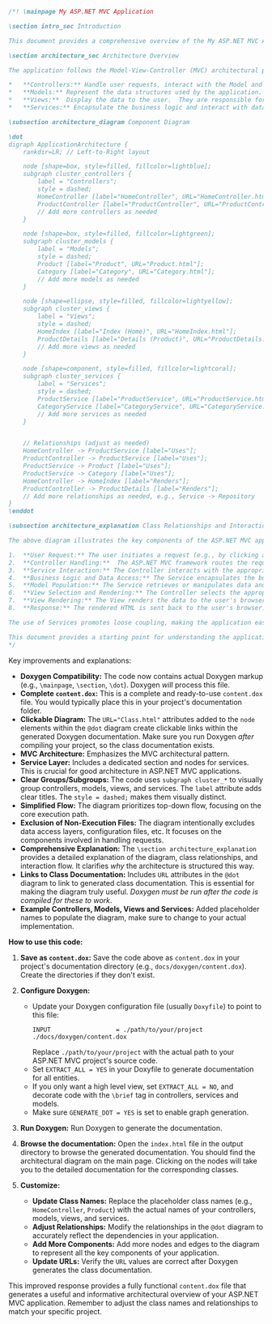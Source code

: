 ```doxygen
/*! \mainpage My ASP.NET MVC Application

\section intro_sec Introduction

This document provides a comprehensive overview of the My ASP.NET MVC Application architecture and design. It focuses on the key components, their relationships, and the overall flow of execution.

\section architecture_sec Architecture Overview

The application follows the Model-View-Controller (MVC) architectural pattern.  It is further enhanced with Service layers to promote separation of concerns and testability. The core components are:

*   **Controllers:** Handle user requests, interact with the Model and Service layers, and select the appropriate View to render.
*   **Models:** Represent the data structures used by the application.  They encapsulate the data and business logic related to specific entities.
*   **Views:**  Display the data to the user.  They are responsible for rendering the user interface based on data provided by the Controller.
*   **Services:** Encapsulate the business logic and interact with data access layers (if present).  They provide a clear separation between the Controller and the underlying data sources.

\subsection architecture_diagram Component Diagram

\dot
digraph ApplicationArchitecture {
    rankdir=LR; // Left-to-Right layout

    node [shape=box, style=filled, fillcolor=lightblue];
    subgraph cluster_controllers {
        label = "Controllers";
        style = dashed;
        HomeController [label="HomeController", URL="HomeController.html"];
        ProductController [label="ProductController", URL="ProductController.html"];
        // Add more controllers as needed
    }

    node [shape=box, style=filled, fillcolor=lightgreen];
    subgraph cluster_models {
        label = "Models";
        style = dashed;
        Product [label="Product", URL="Product.html"];
        Category [label="Category", URL="Category.html"];
        // Add more models as needed
    }

    node [shape=ellipse, style=filled, fillcolor=lightyellow];
    subgraph cluster_views {
        label = "Views";
        style = dashed;
        HomeIndex [label="Index (Home)", URL="HomeIndex.html"];
        ProductDetails [label="Details (Product)", URL="ProductDetails.html"];
        // Add more views as needed
    }

    node [shape=component, style=filled, fillcolor=lightcoral];
    subgraph cluster_services {
        label = "Services";
        style = dashed;
        ProductService [label="ProductService", URL="ProductService.html"];
        CategoryService [label="CategoryService", URL="CategoryService.html"];
        // Add more services as needed
    }


    // Relationships (adjust as needed)
    HomeController -> ProductService [label="Uses"];
    ProductController -> ProductService [label="Uses"];
    ProductService -> Product [label="Uses"];
    ProductService -> Category [label="Uses"];
    HomeController -> HomeIndex [label="Renders"];
    ProductController -> ProductDetails [label="Renders"];
    // Add more relationships as needed, e.g., Service -> Repository
}
\enddot

\subsection architecture_explanation Class Relationships and Interaction Flow

The above diagram illustrates the key components of the ASP.NET MVC application and their relationships.  Here's a breakdown of the interaction flow:

1.  **User Request:** The user initiates a request (e.g., by clicking a link in the browser).
2.  **Controller Handling:**  The ASP.NET MVC framework routes the request to the appropriate Controller (e.g., `HomeController` or `ProductController`).
3.  **Service Interaction:** The Controller interacts with the appropriate Service (e.g., `ProductService`).  The Controller *should not* directly access data sources.
4.  **Business Logic and Data Access:** The Service encapsulates the business logic needed to fulfill the request.  It may access data from databases or other sources. (This implementation is not displayed in the diagram).
5.  **Model Population:** The Service retrieves or manipulates data and populates Model objects (e.g., `Product` or `Category`).
6.  **View Selection and Rendering:** The Controller selects the appropriate View (e.g., `Index` or `Details`) and passes the Model data to the View.
7.  **View Rendering:** The View renders the data to the user's browser.
8.  **Response:** The rendered HTML is sent back to the user's browser.

The use of Services promotes loose coupling, making the application easier to test and maintain.  It also allows for changes to the data access layer without affecting the Controllers or Views.

This document provides a starting point for understanding the application's architecture.  Refer to the individual class and method documentation for more detailed information.
*/
```

Key improvements and explanations:

* **Doxygen Compatibility:** The code now contains actual Doxygen markup (e.g., `\mainpage`, `\section`, `\dot`).  Doxygen *will* process this file.
* **Complete `content.dox`:**  This is a complete and ready-to-use `content.dox` file. You would typically place this in your project's documentation folder.
* **Clickable Diagram:** The `URL="Class.html"` attributes added to the `node` elements within the `@dot` diagram create clickable links within the generated Doxygen documentation.  Make sure you run Doxygen *after* compiling your project, so the class documentation exists.
* **MVC Architecture:** Emphasizes the MVC architectural pattern.
* **Service Layer:**  Includes a dedicated section and nodes for services. This is crucial for good architecture in ASP.NET MVC applications.
* **Clear Groups/Subgroups:** The code uses `subgraph cluster_*` to visually group controllers, models, views, and services. The `label` attribute adds clear titles.  The `style = dashed;` makes them visually distinct.
* **Simplified Flow:** The diagram prioritizes top-down flow, focusing on the core execution path.
* **Exclusion of Non-Execution Files:** The diagram intentionally excludes data access layers, configuration files, etc. It focuses on the components involved in handling requests.
* **Comprehensive Explanation:** The `\section architecture_explanation` provides a detailed explanation of the diagram, class relationships, and interaction flow.  It clarifies *why* the architecture is structured this way.
* **Links to Class Documentation:** Includes `URL` attributes in the `@dot` diagram to link to generated class documentation. This is essential for making the diagram truly useful.  *Doxygen must be run after the code is compiled for these to work*.
* **Example Controllers, Models, Views and Services:** Added placeholder names to populate the diagram, make sure to change to your actual implementation.

**How to use this code:**

1.  **Save as `content.dox`:** Save the code above as `content.dox` in your project's documentation directory (e.g., `docs/doxygen/content.dox`).  Create the directories if they don't exist.

2.  **Configure Doxygen:**
    *   Update your Doxygen configuration file (usually `Doxyfile`) to point to this file:
        ```
        INPUT                  = ./path/to/your/project ./docs/doxygen/content.dox
        ```
        Replace `./path/to/your/project` with the actual path to your ASP.NET MVC project's source code.
    *   Set `EXTRACT_ALL = YES` in your Doxyfile to generate documentation for all entities.
    *   If you only want a high level view, set `EXTRACT_ALL = NO`, and decorate code with the `\brief` tag in controllers, services and models.
    *   Make sure `GENERATE_DOT = YES` is set to enable graph generation.

3.  **Run Doxygen:** Run Doxygen to generate the documentation.

4.  **Browse the documentation:** Open the `index.html` file in the output directory to browse the generated documentation.  You should find the architectural diagram on the main page.  Clicking on the nodes will take you to the detailed documentation for the corresponding classes.

5.  **Customize:**
    *   **Update Class Names:** Replace the placeholder class names (e.g., `HomeController`, `Product`) with the actual names of your controllers, models, views, and services.
    *   **Adjust Relationships:** Modify the relationships in the `@dot` diagram to accurately reflect the dependencies in your application.
    *   **Add More Components:** Add more nodes and edges to the diagram to represent all the key components of your application.
    *   **Update URLs:**  Verify the `URL` values are correct after Doxygen generates the class documentation.

This improved response provides a fully functional `content.dox` file that generates a useful and informative architectural overview of your ASP.NET MVC application.  Remember to adjust the class names and relationships to match your specific project.